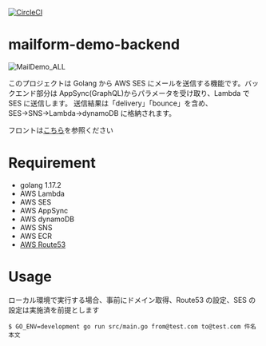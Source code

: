 [![CircleCI](https://circleci.com/gh/circleci/circleci-docs.svg?style=shield)](https://circleci.com/gh/KEMPER0530/mailform-demo-backend)

# mailform-demo-backend

![MailDemo_ALL](https://user-images.githubusercontent.com/43329853/145986290-6506f0ad-6043-4e03-b13d-04553d92be1f.png)

このプロジェクトは Golang から AWS SES にメールを送信する機能です。バックエンド部分は AppSync(GraphQL)からパラメータを受け取り、Lambda で SES に送信します。
送信結果は「delivery」「bounce」を含め、SES→SNS→Lambda→dynamoDB に格納されます。

フロントは[こちら](https://github.com/KEMPER0530/mailform-demo-front)を参照ください

# Requirement

- golang 1.17.2
- AWS Lambda
- AWS SES
- AWS AppSync
- AWS dynamoDB
- AWS SNS
- AWS ECR
- [AWS Route53](https://qiita.com/NaokiIshimura/items/89e104dd2d8dd950780e)

# Usage

ローカル環境で実行する場合、事前にドメイン取得、Route53 の設定、SES の設定は実施済を前提とします

```
$ GO_ENV=development go run src/main.go from@test.com to@test.com 件名 本文
```

